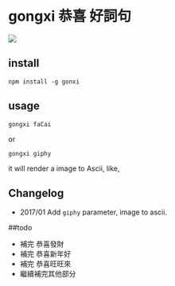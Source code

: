 # gongxi 恭喜 好詞句

![](https://blacksheep1010.files.wordpress.com/2014/01/3084567_130936048_2.jpg)

## install

```
npm install -g gonxi
```

## usage

```
gongxi faCai
```

or 

```
gongxi giphy
```

it will render a image to Ascii, like,



## Changelog
 * 2017/01 Add `giphy` parameter, image to ascii.

##todo

 * 補完 恭喜發財
 * 補完 恭喜新年好
 * 補完 恭喜旺旺來
 * 繼續補完其他部分
